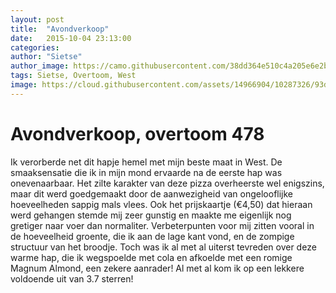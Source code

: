 ```yaml
---
layout: post
title:  "Avondverkoop"
date:   2015-10-04 23:13:00
categories: 
author: "Sietse"
author_image: https://camo.githubusercontent.com/38dd364e510c4a205e6e2ba461a93b5f96ff5316/68747470733a2f2f6575726f7065616e73747564656e747468696e6b74616e6b2e66696c65732e776f726470726573732e636f6d2f323031352f30332f7369657473652d7a77312e6a7067
tags: Sietse, Overtoom, West
image: https://cloud.githubusercontent.com/assets/14966904/10287326/93d8daf6-6b92-11e5-8cd2-3a15e4463ed8.jpg
---
```


# Avondverkoop, overtoom 478

Ik verorberde net dit hapje hemel met mijn beste maat in West. De smaaksensatie die ik in mijn mond ervaarde na de eerste hap was onevenaarbaar.
Het zilte karakter van deze pizza overheerste wel enigszins, maar dit werd goedgemaakt door de aanwezigheid van ongelooflijke hoeveelheden 
sappig mals vlees. Ook het prijskaartje (€4,50) dat hieraan werd gehangen stemde mij zeer gunstig en maakte me eigenlijk nog gretiger naar voer dan normaliter.
Verbeterpunten voor mij zitten vooral in de hoeveelheid groente, die ik aan de lage kant vond, en de zompige structuur van het broodje. Toch was ik al
met al uiterst tevreden over deze warme hap, die ik wegspoelde met cola en afkoelde met een romige Magnum Almond, een zekere aanrader! 
Al met al kom ik op een lekkere voldoende uit van 3.7 sterren! 
